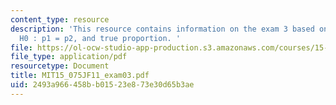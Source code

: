 ```yaml
---
content_type: resource
description: 'This resource contains information on the exam 3 based on hypotheses
  H0 : p1 = p2, and true proportion. '
file: https://ol-ocw-studio-app-production.s3.amazonaws.com/courses/15-075j-statistical-thinking-and-data-analysis-fall-2011/2493a966458bb01523e873e30d65b3ae_MIT15_075JF11_exam03.pdf
file_type: application/pdf
resourcetype: Document
title: MIT15_075JF11_exam03.pdf
uid: 2493a966-458b-b015-23e8-73e30d65b3ae
---
```


